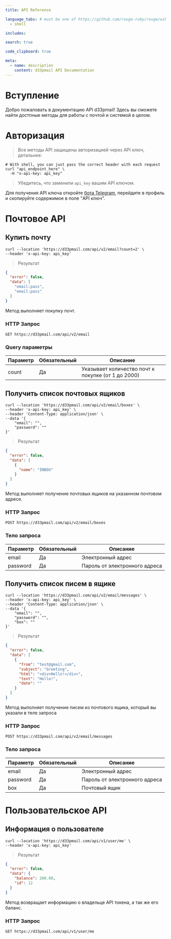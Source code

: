 ```yaml
---
title: API Reference

language_tabs: # must be one of https://github.com/rouge-ruby/rouge/wiki/List-of-supported-languages-and-lexers
  - shell

includes:

search: true

code_clipboard: true

meta:
  - name: description
    content: d33pmail API Documentation
---
```


# Вступление

Добро пожаловать в документацию API d33pmail! Здесь вы сможете найти достпные методы для работы с почтой и системой в целом.

# Авторизация

> Все методы API защищены авторизацией через API ключ, детальнее:

```shell
# With shell, you can just pass the correct header with each request
curl "api_endpoint_here" \
  -H "x-api-key: api_key"
```

> Убедитесь, что заменили `api_key` вашим API ключом.

Для получения API ключа откройте [бота Telegram](https://t.me/d33pmail_bot), перейдите в профиль и скопируйте содержимое в поле "API ключ".

# Почтовое API

## Купить почту

```shell
curl --location 'https://d33pmail.com/api/v2/email?count=2' \
--header 'x-api-key: api_key'
```

> Результат

```json
{
  "error": false,
  "data": [
    "email:pass",
    "email:pass"
  ]
}
```

Метод выполняет покупку почт.

### HTTP Запрос

`GET https://d33pmail.com/api/v2/email`

### Query параметры

Параметр | Обязательный | Описание
--------- | ------- | -----------
count | Да | Указывает количество почт к покупке (от 1 до 2000)

## Получить список почтовых ящиков

```shell
curl --location 'https://d33pmail.com/api/v2/email/boxes' \
--header 'x-api-key: api_key' \
--header 'Content-Type: application/json' \
--data '{
    "email": "",
    "password": ""
}'
```

> Результат

```json
{
  "error": false,
  "data": [
    {
      "name": "INBOX"
    }
  ]
}
```

Метод выполняет получение почтовых ящиков на указанном почтовом адресе.

### HTTP Запрос

`POST https://d33pmail.com/api/v2/email/boxes`

### Тело запроса

Параметр | Обязательный | Описание
--------- | ------- | -----------
email | Да | Электронный адрес
password | Да | Пароль от электронного адреса

## Получить список писем в ящике

```shell
curl --location 'https://d33pmail.com/api/v2/email/messages' \
--header 'x-api-key: api_key' \
--header 'Content-Type: application/json' \
--data '{
    "email": "",
    "password": "",
    "box": ""
}'
```

> Результат

```json
{
  "error": false,
  "data": [
    {
      "from": "test@gmail.com",
      "subject": "Greeting",
      "html": "<div>Hello!</div>",
      "text": "Hello!",
      "date": ""
    }
  ]
}
```

Метод выполняет получение писем из почтового ящика, который вы указали в теле запроса

### HTTP Запрос

`POST https://d33pmail.com/api/v2/email/messages`

### Тело запроса

Параметр | Обязательный | Описание
--------- | ------- | -----------
email | Да | Электронный адрес
password | Да | Пароль от электронного адреса
box | Да | Почтовый ящик

# Пользовательское API

## Информация о пользователе

```shell
curl --location 'https://d33pmail.com/api/v1/user/me' \
--header 'x-api-key: api_key'
```

> Результат

```json
{
  "error": false,
  "data": {
    "balance": 200.00,
    "id": 12
  }
}
```

Метод возвращает информацию о владельце API токена, а так же его баланс.

### HTTP Запрос

`GET https://d33pmail.com/api/v1/user/me`
